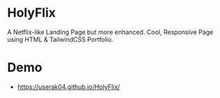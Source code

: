 # HolyFlix
A Netflix-like Landing Page but more enhanced.
Cool, Responsive Page using HTML & TailwindCSS Portfolio.

# Demo
- https://userak04.github.io/HolyFlix/
